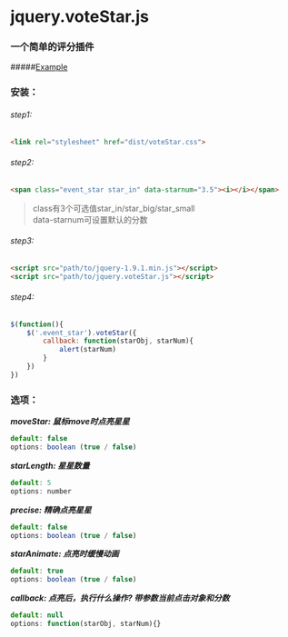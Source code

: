 # jquery.voteStar.js
### 一个简单的评分插件

#####[Example](http://jmjweb.github.io/jquery.voteStar.js/voteStar.html)


### 安装：

###### step1:
```html
<link rel="stylesheet" href="dist/voteStar.css">
```

###### step2:
```html
<span class="event_star star_in" data-starnum="3.5"><i></i></span>
```
> class有3个可选值star_in/star_big/star_small  
> data-starnum可设置默认的分数

###### step3:
```html
<script src="path/to/jquery-1.9.1.min.js"></script>
<script src="path/to/jquery.voteStar.js"></script>
```


###### step4: 
```javascript
$(function(){
	$('.event_star').voteStar({
		callback: function(starObj, starNum){
			alert(starNum)
		}
	})		
})
```

### 选项：
***moveStar: 鼠标move时点亮星星***
```javascript
default: false
options: boolean (true / false)
```

***starLength: 星星数量***
```javascript
default: 5
options: number
```

***precise: 精确点亮星星***
```javascript
default: false
options: boolean (true / false)
```

***starAnimate: 点亮时缓慢动画***
```javascript
default: true
options: boolean (true / false)
```
***callback: 点亮后，执行什么操作? 带参数当前点击对象和分数***
```javascript
default: null
options: function(starObj, starNum){}
```




